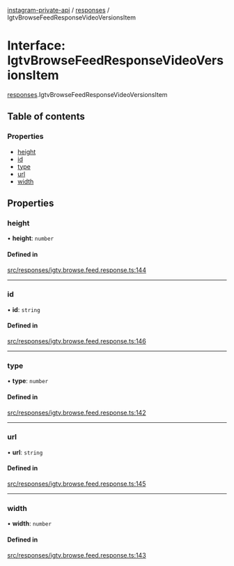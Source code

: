 [instagram-private-api](../../README.md) / [responses](../../modules/responses.md) / IgtvBrowseFeedResponseVideoVersionsItem

# Interface: IgtvBrowseFeedResponseVideoVersionsItem

[responses](../../modules/responses.md).IgtvBrowseFeedResponseVideoVersionsItem

## Table of contents

### Properties

- [height](IgtvBrowseFeedResponseVideoVersionsItem.md#height)
- [id](IgtvBrowseFeedResponseVideoVersionsItem.md#id)
- [type](IgtvBrowseFeedResponseVideoVersionsItem.md#type)
- [url](IgtvBrowseFeedResponseVideoVersionsItem.md#url)
- [width](IgtvBrowseFeedResponseVideoVersionsItem.md#width)

## Properties

### height

• **height**: `number`

#### Defined in

[src/responses/igtv.browse.feed.response.ts:144](https://github.com/Nerixyz/instagram-private-api/blob/b3351b9/src/responses/igtv.browse.feed.response.ts#L144)

___

### id

• **id**: `string`

#### Defined in

[src/responses/igtv.browse.feed.response.ts:146](https://github.com/Nerixyz/instagram-private-api/blob/b3351b9/src/responses/igtv.browse.feed.response.ts#L146)

___

### type

• **type**: `number`

#### Defined in

[src/responses/igtv.browse.feed.response.ts:142](https://github.com/Nerixyz/instagram-private-api/blob/b3351b9/src/responses/igtv.browse.feed.response.ts#L142)

___

### url

• **url**: `string`

#### Defined in

[src/responses/igtv.browse.feed.response.ts:145](https://github.com/Nerixyz/instagram-private-api/blob/b3351b9/src/responses/igtv.browse.feed.response.ts#L145)

___

### width

• **width**: `number`

#### Defined in

[src/responses/igtv.browse.feed.response.ts:143](https://github.com/Nerixyz/instagram-private-api/blob/b3351b9/src/responses/igtv.browse.feed.response.ts#L143)
